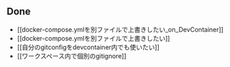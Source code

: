 ## Done
- [[docker-compose.ymlを別ファイルで上書きしたい_on_DevContainer]]
- [[docker-compose.ymlを別ファイルで上書きしたい]]
- [[自分のgitconfigをdevcontainer内でも使いたい]]
- [[ワークスペース内で個別のgitignore]]